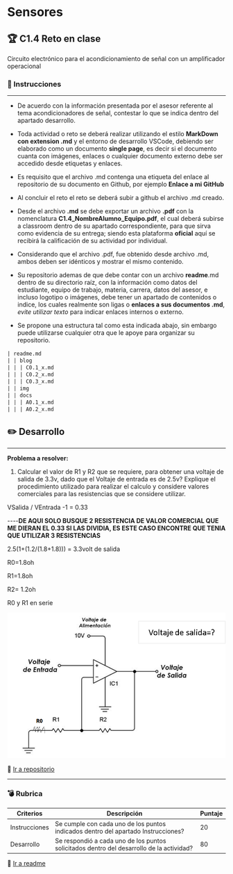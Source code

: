 # Sensores
## :trophy: C1.4 Reto en clase

Circuito electrónico para el acondicionamiento de señal con un amplificador operacional

### :blue_book: Instrucciones

___

- De acuerdo con la información presentada por el asesor referente al tema acondicionadores de señal, contestar lo que se indica dentro del apartado desarrollo.

- Toda actividad o reto se deberá realizar utilizando el estilo **MarkDown con extension .md** y el entorno de desarrollo VSCode, debiendo ser elaborado como un documento **single page**, es decir si el documento cuanta con imágenes, enlaces o cualquier documento externo debe ser accedido desde etiquetas y enlaces.
- Es requisito que el archivo .md contenga una etiqueta del enlace al repositorio de su documento en Github, por ejemplo **Enlace a mi GitHub**
- Al concluir el reto el reto se deberá subir a github el archivo .md creado.
- Desde el archivo **.md** se debe exportar un archivo **.pdf** con la nomenclatura **C1.4_NombreAlumno_Equipo.pdf**, el cual deberá subirse a classroom dentro de su apartado correspondiente, para que sirva como evidencia de su entrega; siendo esta plataforma **oficial** aquí se recibirá la calificación de su actividad por individual.
- Considerando que el archivo .pdf, fue obtenido desde archivo .md, ambos deben ser idénticos y mostrar el mismo contenido.
- Su repositorio ademas de que debe contar con un archivo **readme**.md dentro de su directorio raíz, con la información como datos del estudiante, equipo de trabajo, materia, carrera, datos del asesor, e incluso logotipo o imágenes, debe tener un apartado de contenidos o indice, los cuales realmente son ligas o **enlaces a sus documentos .md**, _evite utilizar texto_ para indicar enlaces internos o externo.
- Se propone una estructura tal como esta indicada abajo, sin embargo puede utilizarse cualquier otra que le apoye para organizar su repositorio.

```  
| readme.md
| | blog
| | | C0.1_x.md
| | | C0.2_x.md
| | | C0.3_x.md
| | img
| | docs
| | | A0.1_x.md
| | | A0.2_x.md
```


## :pencil2: Desarrollo

___

**Problema a resolver:**

1. Calcular el valor de R1 y R2 que se requiere, para obtener una voltaje de salida de 3.3v, dado que el Voltaje de entrada es de 2.5v? Explique el procedimiento utilizado para realizar el calculo y considere valores comerciales para las resistencias que se considere utilizar.

VSalida / VEntrada -1 = 0.33

 ----**DE AQUI SOLO BUSQUE 2 RESISTENCIA DE VALOR COMERCIAL QUE ME DIERAN EL 0.33 SI LAS DIVIDIA, ES ESTE CASO ENCONTRE QUE TENIA QUE UTILIZAR 3 RESISTENCIAS**

2.5(1+(1.2/(1.8+1.8))) = 3.3volt de salida 

R0=1.8oh

R1=1.8oh

R2= 1.2oh


R0 y R1 en serie  



![Acondicionador_de_senal_AmOp](../img/C1.x_CircuitoAcondicionadorAmOP.png)


:triangular_flag_on_post: [Ir a repositorio](https://github.com/seashelltec/SistemasProgramables/blob/master/blog/C1.4_SeashellMarquez_Masapan.md)
___

### :bomb: Rubrica

| Criterios     | Descripción                                                                                  | Puntaje |
| ------------- | -------------------------------------------------------------------------------------------- | ------- |
| Instrucciones | Se cumple con cada uno de los puntos indicados dentro del apartado Instrucciones?            | 20 |
| Desarrollo    | Se respondió a cada uno de los puntos solicitados dentro del desarrollo de la actividad?     | 80      |

:triangular_flag_on_post: [Ir a readme](https://github.com/seashelltec/SistemasProgramables)